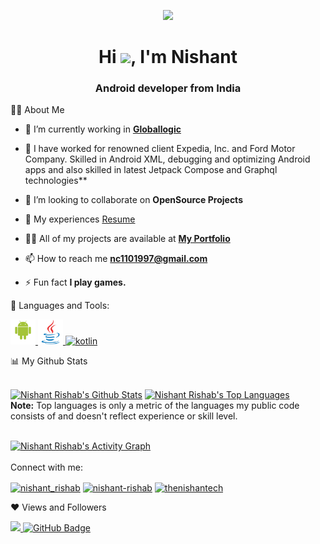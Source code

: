 <p align="center">
  <img src="https://user-images.githubusercontent.com/75352438/133910287-f2dc0bf3-0889-4f65-b46e-b7e700d20d62.gif" />
</p>
<h1 align="center">Hi <img src="https://raw.githubusercontent.com/MartinHeinz/MartinHeinz/master/wave.gif" width="30px">, I'm Nishant</h1>
<h3 align="center">Android developer from India</h3>
   🙋‍♂️ About Me

- 🔭 I’m currently working in **[Globallogic](https://www.globallogic.com/)**

- 🌱 I have worked for renowned client Expedia, Inc. and Ford Motor Company. Skilled in Android XML, debugging and optimizing Android apps and also skilled in latest Jetpack Compose and Graphql technologies**

- 👯 I’m looking to collaborate on **OpenSource Projects**
- 📄 My experiences [Resume](https://drive.google.com/file/d/1DZSeiEM9XTg4MlI5cUiYKeB3pqzvGS7A/view?usp=sharing)

- 👨‍💻 All of my projects are available at **[My Portfolio](https://goofy-bell-c54a39.netlify.app)**

- 📫 How to reach me **nc1101997@gmail.com**

- ⚡ Fun fact **I play games.**


🚀 Languages and Tools:
<p align="left"> <a href="https://developer.android.com" target="_blank"> <img src="https://raw.githubusercontent.com/devicons/devicon/master/icons/android/android-original-wordmark.svg" alt="android" width="40" height="40"/> </a> <a href="https://www.java.com" target="_blank"> <img src="https://raw.githubusercontent.com/devicons/devicon/master/icons/java/java-original.svg" alt="java" width="40" height="40"/> </a> <a href="https://kotlinlang.org" target="_blank"> <img src="https://www.vectorlogo.zone/logos/kotlinlang/kotlinlang-icon.svg" alt="kotlin" width="40" height="40"/> </a> </p>

📊 My Github Stats

  <br/>
    <a href="https://github.com/im-reprisal/github-readme-stats"><img alt="Nishant Rishab's Github Stats" src="https://github-readme-stats.vercel.app/api?username=im-reprisal&show_icons=true&count_private=true&theme=react&hide_border=true&bg_color=0D1117" /></a>
  <a href="https://github.com/im-reprisal/github-readme-stats"><img alt="Nishant Rishab's Top Languages" src="https://github-readme-stats.vercel.app/api/top-langs/?username=im-reprisal&langs_count=8&count_private=true&layout=compact&theme=react&hide_border=true&bg_color=0D1117" /></a>
  <br/>
  <b>Note:</b> Top languages is only a metric of the languages my public code consists of and doesn't reflect experience or skill level.
<br/>
<br/>

<a href="https://github.com/im-reprisal/github-readme-activity-graph"><img alt="Nishant Rishab's Activity Graph" src="https://activity-graph.herokuapp.com/graph?username=im-reprisal&bg_color=0D1117&color=5BCDEC&line=5BCDEC&point=FFFFFF&hide_border=true" /></a>
<br/>
<br/>
Connect with me:
<p align="left">
<a href="https://twitter.com/nishant_rishab" target="blank"><img align="center" src="https://raw.githubusercontent.com/rahuldkjain/github-profile-readme-generator/master/src/images/icons/Social/twitter.svg" alt="nishant_rishab" height="30" width="40" /></a>
<a href="https://www.linkedin.com/in/nishant-rishab-9b22351bb/" target="blank"><img align="center" src="https://raw.githubusercontent.com/rahuldkjain/github-profile-readme-generator/master/src/images/icons/Social/linked-in-alt.svg" alt="nishant-rishab" height="30" width="40" /></a>
<a href="https://instagram.com/thenishantech" target="blank"><img align="center" src="https://raw.githubusercontent.com/rahuldkjain/github-profile-readme-generator/master/src/images/icons/Social/instagram.svg" alt="thenishantech" height="30" width="40" /></a>
</p>

❤ Views and Followers

<a href="https://github.com/im-reprisal/github-profile-views-counter">
    <img src="https://komarev.com/ghpvc/?username=im-reprisal">
</a>
<a href="https://github.com/im-reprisal?tab=followers"><img src="https://img.shields.io/github/followers/im-reprisal?label=Followers&style=social" alt="GitHub Badge"></a>

